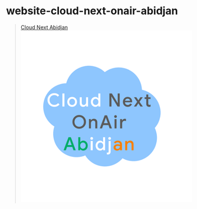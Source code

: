 # website-cloud-next-onair-abidjan
>[Cloud Next Abidjan](https://cloudnextabidjan-xoqsda64ya-uc.a.run.app)
![Cloud Next Abidjan](https://github.com/EZFRICA/website-cloud-next-onair-abidjan/blob/master/img/favicon/app_images/android/android-launchericon-512-512.png)
